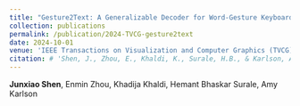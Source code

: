 ```yaml
---
title: "Gesture2Text: A Generalizable Decoder for Word-Gesture Keyboards in XR Through Trajectory Coarse Discretization and Pre-training"
collection: publications
permalink: /publication/2024-TVCG-gesture2text
date: 2024-10-01
venue: 'IEEE Transactions on Visualization and Computer Graphics (TVCG) 2024'
citation: # 'Shen, J., Zhou, E., Khaldi, K., Surale, H.B., & Karlson, A. (2024). Gesture2Text: A Generalizable Decoder for Word-Gesture Keyboards in XR Through Trajectory Coarse Discretization and Pre-training. In IEEE Transactions on Visualization and Computer Graphics.'
---
```

**Junxiao Shen**, Enmin Zhou, Khadija Khaldi, Hemant Bhaskar Surale, Amy Karlson

